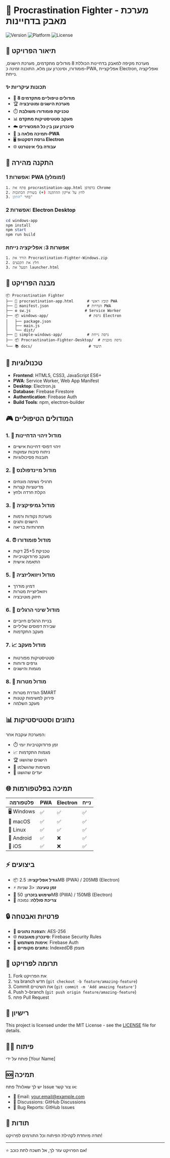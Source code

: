 # 🎯 Procrastination Fighter - מערכת מאבק בדחיינות

![Version](https://img.shields.io/badge/version-2.0-blue.svg)
![Platform](https://img.shields.io/badge/platform-Web%20%7C%20Windows%20%7C%20Android-green.svg)
![License](https://img.shields.io/badge/license-MIT-blue.svg)

## 📖 תיאור הפרויקט

מערכת מקיפה למאבק בדחיינות הכוללת 8 מודולים מתקדמים, מערכת הישגים, פומודורו, וסינכרון ענן מלא. התוכנה זמינה כ-PWA, אפליקציית Electron, ואפליקציה נייחת.

### ✨ תכונות עיקריות

- 🧠 **8 מודולים טיפוליים מתקדמים**
- 🏆 **מערכת הישגים ומוטיבציה**
- ⏱️ **טכניקת פומודורו משולבת**
- 📊 **מעקב סטטיסטיקות מתקדם**
- ☁️ **סינכרון ענן בין כל המכשירים**
- 📱 **תמיכה מלאה ב-PWA**
- 🖥️ **גרסת דסקטופ Electron**
- 🌐 **עבודה בלי אינטרנט**

## 🚀 התקנה מהירה

### אפשרות 1: PWA (מומלץ!)
```bash
1. פתח את procrastination-app.html בדפדפן Chrome
2. לחץ על אייקון ההתקנה (+) בשורת הכתובות
3. בחר "התקן"
```

### אפשרות 2: Electron Desktop
```powershell
cd windows-app
npm install
npm start
npm run build
```

### אפשרות 3: אפליקציה נייחת
```bash
1. הורד את Procrastination-Fighter-Windows.zip
2. חלץ את הקבצים
3. הפעל את launcher.html
```

## 📁 מבנה הפרויקט

```
📦 Procrastination Fighter
├── 🎯 procrastination-app.html      # קובץ ראשי PWA
├── 📱 manifest.json                 # הגדרות PWA
├── ⚙️ sw.js                        # Service Worker
├── 📦 windows-app/                  # גרסת Electron
│   ├── package.json
│   ├── main.js
│   └── dist/
├── 💼 simple-windows-app/           # גרסה נייחת
├── 📦 Procrastination-Fighter-Desktop/  # גרסה מובנית
└── 📚 docs/                         # תיעוד
```

## 🔧 טכנולוגיות

- **Frontend**: HTML5, CSS3, JavaScript ES6+
- **PWA**: Service Worker, Web App Manifest
- **Desktop**: Electron.js
- **Database**: Firebase Firestore
- **Authentication**: Firebase Auth
- **Build Tools**: npm, electron-builder

## 🎮 המודולים הטיפוליים

### 1. 🎯 מודול זיהוי הדחיינות
- זיהוי דפוסי דחיינות אישיים
- ניתוח סיבות עמוקות
- תובנות פסיכולוגיות

### 2. 🧘 מודול מיינדפולנס
- תרגילי נשימה מונחים
- מדיטציות קצרות
- הקלת חרדה ולחץ

### 3. 🎪 מודול גמיפיקציה
- מערכת נקודות ורמות
- הישגים ותגים
- תחרותיות בריאה

### 4. ⏰ מודול פומודורו
- טכניקת 25+5 דקות
- מעקב פרודוקטיביות
- התאמה אישית

### 5. 🎨 מודול ויזואליזציה
- דמיון מודרך
- ויזואליזציית מטרות
- חיזוק מוטיבציה

### 6. 🔄 מודול שינוי הרגלים
- בניית הרגלים חיוביים
- שבירת דפוסים שליליים
- מעקב התקדמות

### 7. 📈 מודול מעקב
- סטטיסטיקות מפורטות
- גרפים ודוחות
- מגמות והישגים

### 8. 🎯 מודול מטרות
- הגדרת מטרות SMART
- פירוק למשימות קטנות
- מעקב השלמה

## 📊 נתונים וסטטיסטיקות

המערכת עוקבת אחר:
- ⏱️ זמן פרודוקטיביות יומי
- 📈 מגמות התקדמות
- 🏆 הישגים שהושגו
- 📝 משימות שהושלמו
- 🎯 יעדים שהושגו

## 🌐 תמיכה בפלטפורמות

| פלטפורמה | PWA | Electron | נייח |
|-----------|-----|----------|------|
| 🖥️ Windows | ✅ | ✅ | ✅ |
| 🍎 macOS | ✅ | ✅ | ✅ |
| 🐧 Linux | ✅ | ✅ | ✅ |
| 📱 Android | ✅ | ❌ | ✅ |
| 🍎 iOS | ✅ | ❌ | ✅ |

## ⚡ ביצועים

- 📦 **גודל אפליקציה**: 2.5MB (PWA) / 205MB (Electron)
- ⚡ **זמן טעינה**: <3 שניות
- 💾 **שימוש בזכרון**: 50MB (PWA) / 150MB (Electron)
- 🔋 **צריכת סוללה**: נמוכה

## 🔒 פרטיות ואבטחה

- 🔐 **הצפנת נתונים**: AES-256
- 🌐 **סינכרון מאובטח**: Firebase Security Rules
- 👤 **אימות משתמש**: Firebase Auth
- 📱 **נתונים מקומיים**: IndexedDB מוצפן

## 🤝 תרומה לפרויקט

1. Fork את הפרויקט
2. צור branch חדש (`git checkout -b feature/amazing-feature`)
3. Commit את השינויים (`git commit -m 'Add amazing feature'`)
4. Push ל-branch (`git push origin feature/amazing-feature`)
5. פתח Pull Request

## 📄 רישיון

This project is licensed under the MIT License - see the [LICENSE](LICENSE) file for details.

## 👨‍💻 פיתוח

פותח על ידי [Your Name]

## 🆘 תמיכה

יש לך שאלות? פתח Issue או צור קשר:
- 📧 Email: your.email@example.com
- 💬 Discussions: GitHub Discussions
- 🐛 Bug Reports: GitHub Issues

## 🙏 תודות

תודה מיוחדת לקהילת הפיתוח וכל התורמים לפרויקט!

---

⭐ אם הפרויקט עזר לך, אל תשכח לתת כוכב!

